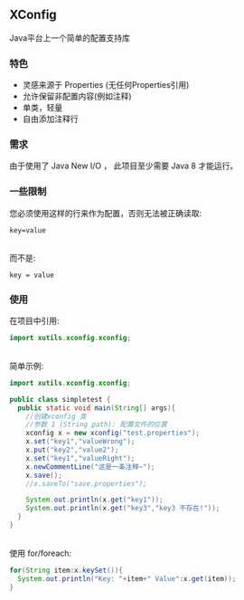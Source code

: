 ## XConfig
Java平台上一个简单的配置支持库

### 特色
 - 灵感来源于 Properties (无任何Properties引用)
 - 允许保留非配置内容(例如注释)
 - 单类，轻量
 - 自由添加注释行

### 需求
 由于使用了 Java New I/O ， 此项目至少需要 Java 8 才能运行。

### 一些限制
 您必须使用这样的行来作为配置，否则无法被正确读取:<br>

 ```properties
 key=value
 ```

 <br>
 而不是:

 ```properties
 key = value
 ```

### 使用
 在项目中引用:<br>

 ```java
 import xutils.xconfig.xconfig;
 ```
 <br>
 简单示例:<br>

 ```java
 import xutils.xconfig.xconfig;

 public class simpletest {
   public static void main(String[] args){
     //创建xconfig 类
     //参数 1 (String path): 配置文件的位置
     xconfig x = new xconfig("test.properties");
     x.set("key1","valueWrong");
     x.put("key2","value2");
     x.set("key1","valueRight");
     x.newCommentLine("这是一条注释~");
     x.save();
     //x.saveTo("save.properties");

     System.out.println(x.get("key1"));
     System.out.println(x.get("key3","key3 不存在!"));
   }
 }
 ```
 <br>
 使用 for/foreach:<br>

 ```java
 for(String item:x.keySet()){
   System.out.println("Key: "+item+" Value":x.get(item));
 }
 ```
